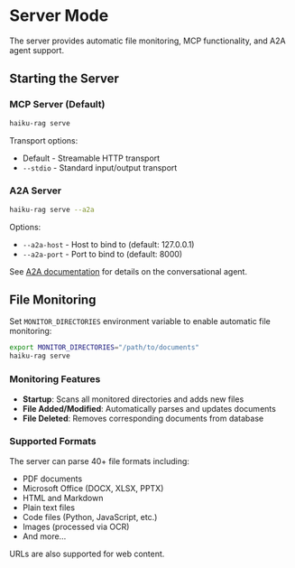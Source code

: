 # Server Mode

The server provides automatic file monitoring, MCP functionality, and A2A agent support.

## Starting the Server

### MCP Server (Default)

```bash
haiku-rag serve
```

Transport options:
- Default - Streamable HTTP transport
- `--stdio` - Standard input/output transport

### A2A Server

```bash
haiku-rag serve --a2a
```

Options:
- `--a2a-host` - Host to bind to (default: 127.0.0.1)
- `--a2a-port` - Port to bind to (default: 8000)

See [A2A documentation](a2a.md) for details on the conversational agent.

## File Monitoring

Set `MONITOR_DIRECTORIES` environment variable to enable automatic file monitoring:

```bash
export MONITOR_DIRECTORIES="/path/to/documents"
haiku-rag serve
```

### Monitoring Features

- **Startup**: Scans all monitored directories and adds new files
- **File Added/Modified**: Automatically parses and updates documents
- **File Deleted**: Removes corresponding documents from database

### Supported Formats

The server can parse 40+ file formats including:
- PDF documents
- Microsoft Office (DOCX, XLSX, PPTX)
- HTML and Markdown
- Plain text files
- Code files (Python, JavaScript, etc.)
- Images (processed via OCR)
- And more...

URLs are also supported for web content.
